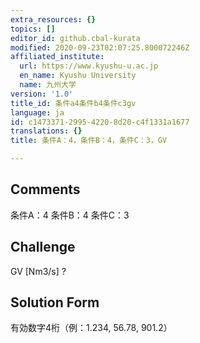 ```yaml
---
extra_resources: {}
topics: []
editor_id: github.cbal-kurata
modified: 2020-09-23T02:07:25.800072246Z
affiliated_institute:
  url: https://www.kyushu-u.ac.jp
  en_name: Kyushu University
  name: 九州大学
version: '1.0'
title_id: 条件a4条件b4条件c3gv
language: ja
id: c1473371-2995-4220-8d20-c4f1331a1677
translations: {}
title: 条件A：4，条件B：4，条件C：3，GV

---
```


## Comments
条件A：4
条件B：4
条件C：3

## Challenge
GV [Nm3/s] ?

## Solution Form
有効数字4桁（例：1.234,  56.78,  901.2）




